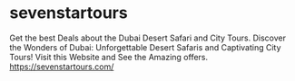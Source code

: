 # sevenstartours
Get the best Deals about the Dubai Desert Safari and City Tours. Discover the Wonders of Dubai: Unforgettable Desert Safaris and Captivating City Tours! Visit this Website and See the Amazing offers. https://sevenstartours.com/

